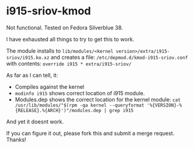 # i915-sriov-kmod

Not functional. Tested on Fedora Silverblue 38.

I have exhausted all things to try to get this to work.

The module installs to ``lib/modules/<kernel version>/extra/i915-sriov/i915.ko.xz`` and creates a file: ``/etc/depmod.d/kmod-i915-sriov.conf`` with contents: ``override i915 * extra/i915-sriov/``

As far as I can tell, it:

- Compiles against the kernel
- ``modinfo i915`` shows correct location of i915 module.
- Modules.dep shows the correct location for the kernel module: ``cat /usr/lib/modules/"$(rpm -qa kernel --queryformat '%{VERSION}-%{RELEASE}.%{ARCH}')"/modules.dep | grep i915``

And yet it doesnt work.

If you can figure it out, please fork this and submit a merge request. Thanks!